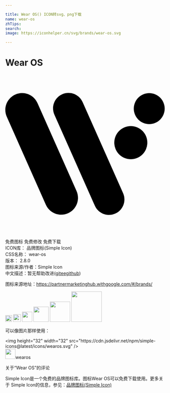 ```yaml
---

title: Wear OS() ICON转svg、png下载
name: wear-os
zhTips: 
search: 
image: https://iconhelper.cn/svg/brands/wear-os.svg

---
```


# Wear OS  <small style="font-size: 60%;font-weight: 100"></small>

<div id="svg" class="svg-wrap">
<svg role="img" xmlns="http://www.w3.org/2000/svg" viewBox="0 0 24 24"><title>Wear OS icon</title><path d="M8.416 21.1346c-.9687 0-1.8938-.56-2.3135-1.5015L.2193 6.4198C-.3488 5.1432.2248 3.6472 1.5014 3.079c1.2767-.5681 2.7727.0055 3.3408 1.2821l5.8832 13.2133c.5681 1.2767-.0055 2.7727-1.2821 3.3408a2.5254 2.5254 0 01-1.0273.2194zm7.1952.0368c-.891 0-1.7412-.515-2.1268-1.3816L7.39 6.1024C6.867 4.9279 7.3955 3.5532 8.5686 3.03c1.173-.5218 2.5492.0054 3.0724 1.1785l6.0943 13.6888c.5232 1.1745-.0054 2.5492-1.1785 3.0724a2.3111 2.3111 0 01-.9456.2017zM24 5.195a2.3271 2.3271 0 01-2.3271 2.327 2.3271 2.3271 0 01-2.3271-2.327 2.3271 2.3271 0 012.327-2.3271A2.3271 2.3271 0 0124 5.1949zm-2.6119 5.116a2.4892 2.4892 0 01-2.4892 2.4893 2.4892 2.4892 0 01-2.4893-2.4892 2.4892 2.4892 0 012.4893-2.4893 2.4892 2.4892 0 012.4892 2.4893Z"/></svg>
</div>
<detail full-name='wear-os'></detail>

<div class="detail-page">
<p>
<span><span class="badge-success badge">免费图标</span> <span class="badge-success badge">免费修改</span>  <span class="badge-success badge">免费下载</span> </span>
<br/>
<span>
ICON库：
<span class="badge-secondary badge">品牌图标(Simple Icon)</span> 
</span>
<br/>
<span>
CSS名称：
<span class="badge-secondary badge">wear-os</span> 
</span>

<br/>
<span>
版本：
<span class="badge-secondary badge">2.8.0</span> 
</span>
<br/>
<span>图标来源/作者：<span class="badge-light badge">Simple Icon</span></span> 
<br/>
<span class="zh-detail">中文描述：暂无<span class="help-link"><span>帮助改进</span>(<a href="https://gitee.com/liuwave/icon-helper/edit/master/json/brands/wear-os.json" target="_blank" rel="noopener noreferrer">gitee</a><a href="https://github.com/liuwave/icon-helper/edit/master/json/brands/wear-os.json" target="_blank" rel="noopener noreferrer">github</a></span>)</span><br/>
</p>
</div><div class="description description alert alert-light"><p>图标来源地址：<a href="https://partnermarketinghub.withgoogle.com/#/brands/" target="_blank" rel="noopener noreferrer">https://partnermarketinghub.withgoogle.com/#/brands/</a></p></div>
<div class="alert alert-dark">
<img height="21" width="21" src="https://cdn.jsdelivr.net/npm/simple-icons@latest/icons/wearos.svg" />
<img height="24" width="24" src="https://cdn.jsdelivr.net/npm/simple-icons@latest/icons/wearos.svg" />
<img height="32" width="32" src="https://cdn.jsdelivr.net/npm/simple-icons@latest/icons/wearos.svg" />
<img height="48" width="48" src="https://cdn.jsdelivr.net/npm/simple-icons@latest/icons/wearos.svg" />
<img height="64" width="64" src="https://cdn.jsdelivr.net/npm/simple-icons@latest/icons/wearos.svg" />
<img height="96" width="96" src="https://cdn.jsdelivr.net/npm/simple-icons@latest/icons/wearos.svg" />

</div>
<div>
  <p>可以像图片那样使用：    
  </p>
  <div class="alert alert-primary" style="font-size: 14px">
    &lt;img height="32" width="32" src="https://cdn.jsdelivr.net/npm/simple-icons@latest/icons/wearos.svg" /&gt;
    <copy-btn content='<img height="32" width="32" src="https://cdn.jsdelivr.net/npm/simple-icons@latest/icons/wearos.svg" />'></copy-btn>
  </div>
  <div class="alert alert-secondary">
    <img height="32" width="32" src="https://cdn.jsdelivr.net/npm/simple-icons@latest/icons/wearos.svg" />wearos
    <copy-btn content="wearos" btn-title="复制图标名称"></copy-btn>
  </div>
</div>

<Vssue title="关于“Wear OS”的评论" >关于“Wear OS”的评论</Vssue>


<div><p>Simple Icon是一个免费的品牌图标库。图标Wear OS可以免费下载使用。更多关于  Simple Icon的信息，参见：<a target="_blank" href="https://iconhelper.cn/brands.html">品牌图标(Simple Icon)</a>
</p></div>
